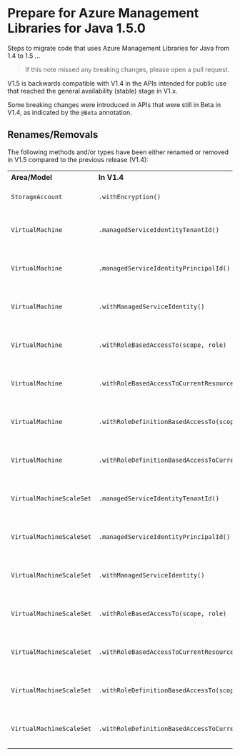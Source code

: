 # Prepare for Azure Management Libraries for Java 1.5.0 #

Steps to migrate code that uses Azure Management Libraries for Java from 1.4 to 1.5 ...

> If this note missed any breaking changes, please open a pull request.


V1.5 is backwards compatible with V1.4 in the APIs intended for public use that reached the general availability (stable) stage in V1.x. 

Some breaking changes were introduced in APIs that were still in Beta in V1.4, as indicated by the `@Beta` annotation.


## Renames/Removals

The following methods and/or types have been either renamed or removed in V1.5 compared to the previous release (V1.4):

<table>
  <tr>
    <th align=left>Area/Model</th>
    <th align=left>In V1.4</th>
    <th align=left>In V1.5</th>
    <th align=left>Remarks</th>
    <th align=left>Ref</th>
  </tr>
  <tr>
    <td><code>StorageAccount</code></td>
    <td><code>.withEncryption()</code></td>
    <td><i>Deprecated</i></td>
    <td>Use <code>withBlobEncryption()</code> instead</td>
    <td><a href="https://github.com/Azure/azure-libraries-for-java/pull/89">PR #89 </a></td>
  </tr>
  <tr>
    <td><code>VirtualMachine</code></td>
    <td><code>.managedServiceIdentityTenantId()</code></td>
    <td><code>.systemAssignedManagedServiceIdentityTenantId()</code></td>
    <td></td>
    <td><a href="https://github.com/Azure/azure-libraries-for-java/pull/83">PR #83 </a><br/><a href="https://github.com/Azure/azure-libraries-for-java/pull/88">PR #88</a></td>
  </tr>
  <tr>
    <td><code>VirtualMachine</code></td>
    <td><code>.managedServiceIdentityPrincipalId()</code></td>
    <td><code>.systemAssignedManagedServiceIdentityPrincipalId()</code></td>
    <td></td>
    <td><a href="https://github.com/Azure/azure-libraries-for-java/pull/83">PR #83 </a><br/><a href="https://github.com/Azure/azure-libraries-for-java/pull/88">PR #88</a></td>
  </tr>
  <tr>
    <td><code>VirtualMachine</code></td>
    <td><code>.withManagedServiceIdentity()</code></td>
    <td><code>.withSystemAssignedManagedServiceIdentity()</code></td>
    <td></td>
    <td><a href="https://github.com/Azure/azure-libraries-for-java/pull/83">PR #83 </a><br/><a href="https://github.com/Azure/azure-libraries-for-java/pull/88">PR #88</a></td>
  </tr>
  <tr>
    <td><code>VirtualMachine</code></td>
    <td><code>.withRoleBasedAccessTo(scope, role)</code></td>
    <td><code>.withSystemAssignedIdentityBasedAccessTo(resourceId, role)</code></td>
    <td></td>
    <td><a href="https://github.com/Azure/azure-libraries-for-java/pull/83">PR #83 </a><br/><a href="https://github.com/Azure/azure-libraries-for-java/pull/88">PR #88</a></td>
  </tr>
  <tr>
    <td><code>VirtualMachine</code></td>
    <td><code>.withRoleBasedAccessToCurrentResourceGroup(role)</code></td>
    <td><code>.withSystemAssignedIdentityBasedAccessToCurrentResourceGroup(role)</code></td>
    <td></td>
    <td><a href="https://github.com/Azure/azure-libraries-for-java/pull/83">PR #83 </a><br/><a href="https://github.com/Azure/azure-libraries-for-java/pull/88">PR #88</a></td>
  </tr>
  <tr>
    <td><code>VirtualMachine</code></td>
    <td><code>.withRoleDefinitionBasedAccessTo(scope, roleDefinitionId)</code></td>
    <td><code>.withSystemAssignedIdentityBasedAccessTo(resourceId, roleDefinitionId)</code></td>
    <td></td>
    <td><a href="https://github.com/Azure/azure-libraries-for-java/pull/83">PR #83 </a><br/><a href="https://github.com/Azure/azure-libraries-for-java/pull/88">PR #88</a></td>
  </tr>
  <tr>
    <td><code>VirtualMachine</code></td>
    <td><code>.withRoleDefinitionBasedAccessToCurrentResourceGroup(roleDefinitionId)</code></td>
    <td><code>.withSystemAssignedIdentityBasedAccessToCurrentResourceGroup(roleDefinitionId)</code></td>
    <td></td>
    <td><a href="https://github.com/Azure/azure-libraries-for-java/pull/83">PR #83 </a><br/><a href="https://github.com/Azure/azure-libraries-for-java/pull/88">PR #88</a></td>
  </tr>
  <tr>
    <td><code>VirtualMachineScaleSet</code></td>
    <td><code>.managedServiceIdentityTenantId()</code></td>
    <td><code>.systemAssignedManagedServiceIdentityTenantId()</code></td>
    <td></td>
    <td><a href="https://github.com/Azure/azure-libraries-for-java/pull/83">PR #83 </a><br/><a href="https://github.com/Azure/azure-libraries-for-java/pull/88">PR #88</a></td>
  </tr>
  <tr>
    <td><code>VirtualMachineScaleSet</code></td>
    <td><code>.managedServiceIdentityPrincipalId()</code></td>
    <td><code>.systemAssignedManagedServiceIdentityPrincipalId()</code></td>
    <td></td>
    <td><a href="https://github.com/Azure/azure-libraries-for-java/pull/83">PR #83 </a><br/><a href="https://github.com/Azure/azure-libraries-for-java/pull/88">PR #88</a></td>
  </tr>
  <tr>
    <td><code>VirtualMachineScaleSet</code></td>
    <td><code>.withManagedServiceIdentity()</code></td>
    <td><code>.withSystemAssignedManagedServiceIdentity()</code></td>
    <td></td>
    <td><a href="https://github.com/Azure/azure-libraries-for-java/pull/83">PR #83 </a><br/><a href="https://github.com/Azure/azure-libraries-for-java/pull/88">PR #88</a></td>
  </tr>
  <tr>
    <td><code>VirtualMachineScaleSet</code></td>
    <td><code>.withRoleBasedAccessTo(scope, role)</code></td>
    <td><code>.withSystemAssignedIdentityBasedAccessTo(resourceId, role)</code></td>
    <td></td>
    <td><a href="https://github.com/Azure/azure-libraries-for-java/pull/83">PR #83 </a><br/><a href="https://github.com/Azure/azure-libraries-for-java/pull/88">PR #88</a></td>
  </tr>
  <tr>
    <td><code>VirtualMachineScaleSet</code></td>
    <td><code>.withRoleBasedAccessToCurrentResourceGroup(role)</code></td>
    <td><code>.withSystemAssignedIdentityBasedAccessToCurrentResourceGroup(role)</code></td>
    <td></td>
    <td><a href="https://github.com/Azure/azure-libraries-for-java/pull/83">PR #83 </a><br/><a href="https://github.com/Azure/azure-libraries-for-java/pull/88">PR #88</a></td>
  </tr>
  <tr>
    <td><code>VirtualMachineScaleSet</code></td>
    <td><code>.withRoleDefinitionBasedAccessTo(scope, roleDefinitionId)</code></td>
    <td><code>.withSystemAssignedIdentityBasedAccessTo(resourceId, roleDefinitionId)</code></td>
    <td></td>
    <td><a href="https://github.com/Azure/azure-libraries-for-java/pull/83">PR #83 </a><br/><a href="https://github.com/Azure/azure-libraries-for-java/pull/88">PR #88</a></td>
  </tr>
  <tr>
    <td><code>VirtualMachineScaleSet</code></td>
    <td><code>.withRoleDefinitionBasedAccessToCurrentResourceGroup(roleDefinitionId)</code></td>
    <td><code>.withSystemAssignedIdentityBasedAccessToCurrentResourceGroup(roleDefinitionId)</code></td>
    <td></td>
    <td><a href="https://github.com/Azure/azure-libraries-for-java/pull/83">PR #83 </a><br/><a href="https://github.com/Azure/azure-libraries-for-java/pull/88">PR #88</a></td>
  </tr>
</table>